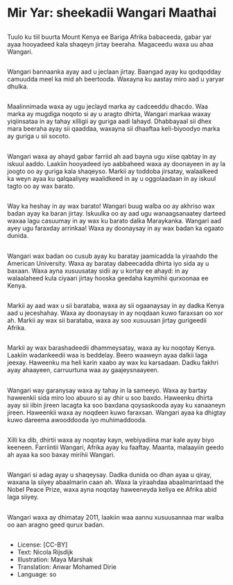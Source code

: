 # Mir Yar: sheekadii Wangari Maathai

##
Tuulo ku tiil buurta Mount Kenya ee Bariga Afrika babaceeda, gabar yar ayaa hooyadeed kala shaqeyn jirtay beeraha. Magaceedu waxa uu ahaa Wangari.

##
Wangari bannaanka ayay aad u jeclaan jirtay. Baangad ayay ku qodqodday camuudda meel ka mid ah beertooda. Waxayna ku aastay miro aad u yaryar dhulka.

##
Maalinnimada waxa ay ugu jeclayd marka ay cadceeddu dhacdo. Waa marka ay mugdiga noqoto si ay u aragto dhirta, Wangari markaa waxay yiqiinsataa in ay tahay xilligii ay guriga aadi lahayd. Dhabbayaal sii dhex mara beeraha ayay sii qaaddaa, waxayna sii dhaaftaa keli-biyoodyo marka ay guriga u sii socoto.

##
Wangari waxa ay ahayd gabar farriid ah aad bayna ugu xiise qabtay in ay iskuul aaddo. Laakiin hooyadeed iyo aabbaheed waxa ay doonayeen in ay la joogto oo ay guriga kala shaqeyso. Markii ay toddoba jirsatay, walaalkeed ka weyn ayaa ku qalqaaliyey waalidkeed in ay u oggolaadaan in ay iskuul tagto oo ay wax barato.

##
Way ka heshay in ay wax barato! Wangari buug walba oo ay akhriso wax badan ayay ka baran jirtay. Iskuulka oo ay aad ugu wanaagsanaatey darteed waxaa lagu casuumay in ay wax ku barato dalka Maraykanka. Wangari aad ayey ugu faraxday arrinkaa! Waxa ay doonaysay in ay wax badan ka ogaato dunida.

##
Wangari wax badan oo cusub ayay ku baratay jaamicadda la yiraahdo the American University. Waxa ay baratay dabeecadda dhirta iyo sida ay u baxaan. Waxa ayna xusuusatay sidii ay u kortay ee ahayd: in ay walaalaheed kula ciyaari jirtay hooska geedaha kaymihii qurxoonaa ee Kenya.

##
Markii ay aad wax u sii barataba, waxa ay sii ogaanaysay in ay dadka Kenya aad u jeceshahay. Waxa ay doonaysay in ay noqdaan kuwo faraxsan oo xor ah. Markii ay wax sii barataba, waxa ay soo xusuusan jirtay gurigeedii Afrika.

##
Markii ay wax barashadeedii dhammeysatay, waxa ay ku noqotay Kenya. Laakiin wadankeedii waa is beddelay. Beero waaweyn ayaa dalkii laga jeexay. Haweenku ma heli karin xaabo ay wax ku karsadaan. Dadku fakhri ayay ahaayeen, carruurtuna waa ay gaajeysnaayeen.

##
Wangari way garanysay waxa ay tahay in la sameeyo. Waxa ay bartay haweenkii sida miro loo abuuro si ay dhir u soo baxdo. Haweenku dhirta ayay sii iibin jireen lacagta ka soo baxdana qoysaskooda ayay ku xanaaneyn jireen. Haweenkii waxa ay noqdeen kuwo faraxsan. Wangari ayaa ka dhigtay kuwo dareema awooddooda iyo muhimaddooda.

##
Xilli ka dib, dhirtii waxa ay noqotay kayn, webiyadiina mar kale ayay biyo keeneen. Farriintii Wangari, Afrika ayay ku faaftay. Maanta, malaayiin geedo ah ayaa ka soo baxay mirihii Wangari.

##
Wangari si adag ayay u shaqeysay. Dadka dunida oo dhan ayaa u qiray, waxana la siiyey abaalmarin caan ah. Waxa la yiraahdaa abaalmarintaad the Nobel Peace Prize, waxa ayna noqotay haweeneyda keliya ee Afrika abid laga siiyey.

##
Wangari waxa ay dhimatay 2011, laakiin waa aannu xusuusannaa mar walba oo aan aragno geed qurux badan.

##
* License: [CC-BY]
* Text: Nicola Rijsdijk
* Illustration: Maya Marshak
* Translation: Anwar Mohamed Dirie
* Language: so
